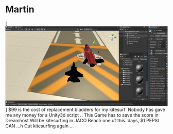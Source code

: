 # Martin
[![que no se resistieran, por que sino los mataban ... ](https://raw.githubusercontent.com/rgarro/Martin/master/martin.png)]
$99 is the cost of replacement bladders for my kitesurf. 
Nobody has gave me any money for a Unity3d script ..
This Game has to save the score in Dreamhost
Will be kitesurfing in JACO Beach one of this. days, $1 PEPSI CAN ...h
Out kitesurfing again ...
